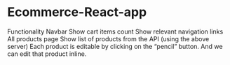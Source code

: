 # Ecommerce-React-app
Functionality Navbar Show cart items count Show relevant navigation links All products page Show list of products from the API (using the above server) Each product is editable by clicking on the “pencil” button. And we can edit that product inline.
